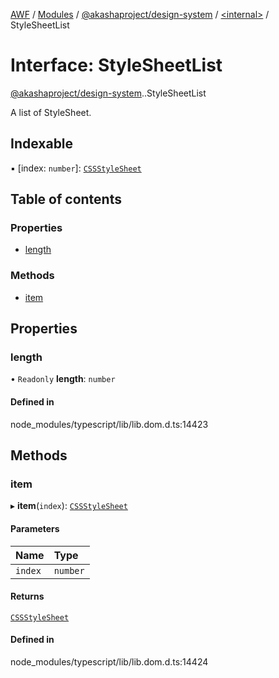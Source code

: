 [AWF](../README.md) / [Modules](../modules.md) / [@akashaproject/design-system](../modules/akashaproject_design_system.md) / [<internal\>](../modules/akashaproject_design_system._internal_.md) / StyleSheetList

# Interface: StyleSheetList

[@akashaproject/design-system](../modules/akashaproject_design_system.md).[<internal>](../modules/akashaproject_design_system._internal_.md).StyleSheetList

A list of StyleSheet.

## Indexable

▪ [index: `number`]: [`CSSStyleSheet`](../modules/akashaproject_design_system._internal_.md#cssstylesheet)

## Table of contents

### Properties

- [length](akashaproject_design_system._internal_.StyleSheetList.md#length)

### Methods

- [item](akashaproject_design_system._internal_.StyleSheetList.md#item)

## Properties

### length

• `Readonly` **length**: `number`

#### Defined in

node_modules/typescript/lib/lib.dom.d.ts:14423

## Methods

### item

▸ **item**(`index`): [`CSSStyleSheet`](../modules/akashaproject_design_system._internal_.md#cssstylesheet)

#### Parameters

| Name | Type |
| :------ | :------ |
| `index` | `number` |

#### Returns

[`CSSStyleSheet`](../modules/akashaproject_design_system._internal_.md#cssstylesheet)

#### Defined in

node_modules/typescript/lib/lib.dom.d.ts:14424
